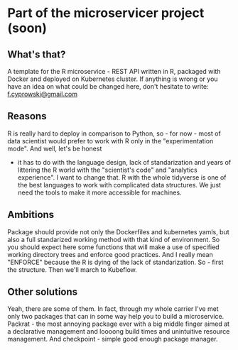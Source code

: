 # Part of the microservicer project (soon)
 
## What's that?
A template for the R microservice - REST API written in R, packaged with Docker
and deployed on Kubernetes cluster. If anything is wrong or you have an idea
on what could be changed here, don't hesitate to write: f.cyprowski@gmail.com

## Reasons
R is really hard to deploy in comparison to Python, so - for now - most of data scientist
would prefer to work with R only in the "experimentation mode". And well, let's be honest
- it has to do with the language design, lack of standarization and years of 
littering the R world with the "scientist's code" and "analytics experience".
I want to change that. R with the whole tidyverse is one of
the best languages to work with complicated data structures. We just need the tools
to make it more accessible for machines.

## Ambitions
Package should provide not only the Dockerfiles and kubernetes yamls, but also
a full standarized working method with that kind of environment. So you should expect
here some functions that will make a use of specified working directory trees and
enforce good practices. And I really mean "ENFORCE" because the R is dying of the
lack of standarization.
So - first the structure. Then we'll march to Kubeflow.

## Other solutions
Yeah, there are some of them. In fact, through my whole carrier I've met only two
packages that can in some way help you to build a microservice. Packrat - the most
annoying package ever with a big middle finger aimed at a declarative management
and loooong build times and unintuitive resource management. And checkpoint - simple
good enough package manager.